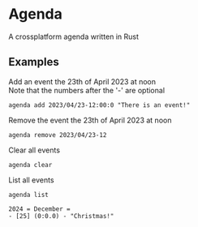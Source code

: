 # Agenda
A crossplatform agenda written in Rust

## Examples
Add an event the 23th of April 2023 at noon\
Note that the numbers after the '-' are optional
```
agenda add 2023/04/23-12:00:0 "There is an event!"
```

Remove the event the 23th of April 2023 at noon
```
agenda remove 2023/04/23-12
```

Clear all events
```
agenda clear
```

List all events
```
agenda list

2024 = December =
- [25] (0:0.0) - "Christmas!"
```
